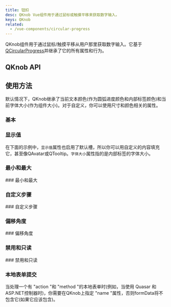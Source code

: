 ```yaml
---
title: 钮扣
desc: QKnob Vue组件用于通过鼠标或触摸平移来获取数字输入。
keys: QKnob
related:
  - /vue-components/circular-progress
---
```


QKnob组件用于通过鼠标/触摸平移从用户那里获取数字输入。它基于[QCircularProgress](/vue-components/circular-progress)并继承了它的所有属性和行为。

## QKnob API

<doc-api file="QKnob" />

## 使用方法

默认情况下，QKnob继承了当前文本颜色(作为圆弧进度颜色和内部标签颜色)和当前字体大小(作为组件大小)。对于自定义，你可以使用尺寸和颜色相关的属性。

### 基本

<doc-example title="基本" file="QKnob/Basic" />

### 显示值

在下面的示例中，`显示值`属性也启用了默认槽，所以你可以用自定义的内容填充它，甚至像QAvatar或QTooltip。`字体大小`属性指的是内部标签的字体大小。

<doc-example title="显示值" file="QKnob/ShowValue" />

### 最小和最大

<doc-example title="自定义最小/最大" file="QKnob/MinMax" /> ### 最小和最大

### 自定义步骤

<doc-example title="自定义步长" file="QKnob/Step" /> ### 自定义步骤

### 偏移角度

<doc-example title="偏移角度" file="QKnob/Angle" /> ### 偏移角度

### 禁用和只读

<doc-example title="禁用和只读" file="QKnob/DisableReadonly" /> ### 禁用和只读

### 本地表单提交

当处理一个有 "action "和 "method "的本地表单时(例如，当使用 Quasar 和ASP.NET控制器时)，你需要在QKnob上指定 "name "属性，否则formData将不包含它(如果它应该包含)。

<doc-example title="本地表单" file="QKnob/NativeForm" />
